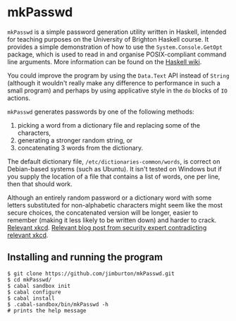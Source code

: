 # mkPasswd

`mkPasswd` is a simple password generation utility written in
Haskell, intended for teaching purposes on the University of Brighton
Haskell course. It provides a simple demonstration of how to use the
`System.Console.GetOpt` package, which is used to read in and organise
POSIX-compliant command line arguments. More information can be found
on the [Haskell
wiki](https://wiki.haskell.org/High-level_option_handling_with_GetOpt).

You could improve the program by using the `Data.Text` API instead of `String` 
(although it wouldn't really make any difference to performance  in such a small 
program) and perhaps by using applicative style in the `do` blocks of `IO` actions. 

`mkPasswd` generates passwords by one of the following methods:

1. picking a word from a dictionary file and replacing some of the characters, 
2. generating a stronger random string, or
3. concatenating 3 words from the dictionary.

The default dictionary file, `/etc/dictionaries-common/words`, is
correct on Debian-based systems (such as Ubuntu). It isn't tested on
Windows but if you supply the location of a file that contains a list
of words, one per line, then that should work.

Although an entirely random password or a dictionary word with some
letters substituted for non-alphabetic characters might seem like the
most secure choices, the concatenated version will be longer, easier
to remember (making it less likely to be written down) and harder to
crack. [Relevant xkcd](https://xkcd.com/936/). [Relevant blog post from security expert contradicting relevant xkcd](https://www.schneier.com/blog/archives/2014/03/choosing_secure_1.html).

## Installing and running the program

````
$ git clone https://github.com/jimburton/mkPasswd.git
$ cd mkPasswd/
$ cabal sandbox init
$ cabal configure
$ cabal install
$ .cabal-sandbox/bin/mkPasswd -h
# prints the help message
````
